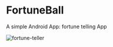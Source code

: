 # FortuneBall
A simple Android App: fortune telling App 

![fortune-teller](https://user-images.githubusercontent.com/1221522/28244421-0778621a-69e3-11e7-93ac-a16f6041a35d.jpg)
